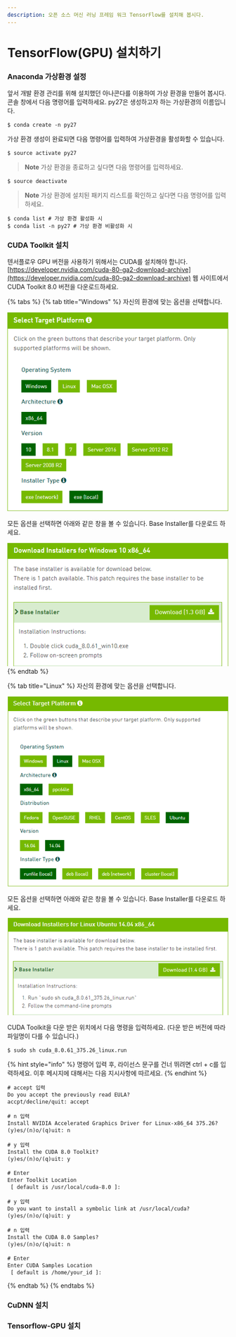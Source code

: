 ```yaml
---
description: 오픈 소스 머신 러닝 프레임 워크 TensorFlow를 설치해 봅시다.
---
```


# TensorFlow\(GPU\) 설치하기

### Anaconda 가상환경 설정

앞서 개발 환경 관리를 위해 설치했던 아나콘다를 이용하여 가상 환경을 만들어 봅시다. 콘솔 창에서 다음 명령어를 입력하세요. py27은 생성하고자 하는 가상환경의 이름입니다.

```text
$ conda create -n py27
```

가상 환경 생성이 완료되면 다음 명령어를 입력하여 가상환경을 활성화할 수 있습니다.

```text
$ source activate py27
```



> **Note** 가상 환경을 종료하고 싶다면 다음 명령어를 입력하세요.

```text
$ source deactivate
```

> **Note** 가상 환경에 설치된 패키지 리스트를 확인하고 싶다면 다음 명령어를 입력하세요.

```text
$ conda list # 가상 환경 활성화 시
$ conda list -n py27 # 가상 환경 비활성화 시
```



### CUDA Toolkit 설치

텐서플로우 GPU 버전을 사용하기 위해서는 CUDA를 설치해야 합니다. [https://developer.nvidia.com/cuda-80-ga2-download-archive](https://developer.nvidia.com/cuda-80-ga2-download-archive) 웹 사이트에서 CUDA Toolkit 8.0 버전을 다운로드하세요.

{% tabs %}
{% tab title="Windows" %}
자신의 환경에 맞는 옵션을 선택합니다.

![](../.gitbook/assets/cuda_toolkit-001.png)



모든 옵션을 선택하면 아래와 같은 창을 볼 수 있습니다. Base Installer를 다운로드 하세요.

![](../.gitbook/assets/cuda_toolkit-002.png)
{% endtab %}

{% tab title="Linux" %}
자신의 환경에 맞는 옵션을 선택합니다.

![](../.gitbook/assets/cuda_toolkit-003.png)



모든 옵션을 선택하면 아래와 같은 창을 볼 수 있습니다. Base Installer를 다운로드 하세요.

![](../.gitbook/assets/cuda_toolkit-004.png)



CUDA Toolkit을 다운 받은 위치에서 다음 명령을 입력하세요. \(다운 받은 버전에 따라 파일명이 다를 수 있습니다.\)

```text
$ sudo sh cuda_8.0.61_375.26_linux.run
```



{% hint style="info" %}
명령어 입력 후, 라이선스 문구를 건너 뛰려면 ctrl + c를 입력하세요. 이후 메시지에 대해서는 다음 지시사항에 따르세요.
{% endhint %}

```text
# accept 입력
Do you accept the previously read EULA?
accpt/decline/quit: accept

# n 입력
Install NVIDIA Accelerated Graphics Driver for Linux-x86_64 375.26?
(y)es/(n)o/(q)uit: n

# y 입력
Install the CUDA 8.0 Toolkit?
(y)es/(n)o/(q)uit: y

# Enter
Enter Toolkit Location
 [ default is /usr/local/cuda-8.0 ]:

# y 입력
Do you want to install a symbolic link at /usr/local/cuda?
(y)es/(n)o/(q)uit: y

# n 입력
Install the CUDA 8.0 Samples?
(y)es/(n)o/(q)uit: n

# Enter
Enter CUDA Samples Location
 [ default is /home/your_id ]:
```
{% endtab %}
{% endtabs %}



### CuDNN 설치



### Tensorflow-GPU 설치



## 

